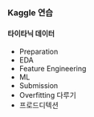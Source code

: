 ### Kaggle 연습

#### 타이타닉 데이터

- Preparation
- EDA
- Feature Engineering
- ML
- Submission
- Overfitting 다루기
- 프로드디텍션
